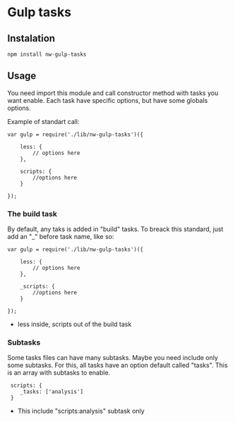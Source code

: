 # Gulp tasks

## Instalation

```
npm install nw-gulp-tasks
```

## Usage

You need import this module and call constructor method with tasks you want enable. Each task have specific options, but have some globals options.

Example of standart call:

```
var gulp = require('./lib/nw-gulp-tasks')({

    less: {
        // options here
    },

    scripts: {
        //options here
    }
 
});
```

### The build task

By default, any taks is added in "build" tasks. To breack this standard, just add an "_" before task name, like so:

```
var gulp = require('./lib/nw-gulp-tasks')({

    less: {
        // options here
    },

    _scripts: {
        //options here
    }
 
});
```
- less inside, scripts out of the build task

### Subtasks

Some tasks files can have many subtasks. Maybe you need include only some subtasks. For this, all tasks have an option default called "tasks". This is an array with subtasks to enable.

```
 scripts: {
    _tasks: ['analysis']
 }
```
- This include "scripts:analysis" subtask only


